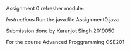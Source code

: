 Assignment 0 refresher module:

*Instructions*
Run the java file Assignment0.java

Submission done by
Karanjot Singh
2019050

For the course Advanced Proggramming CSE201
